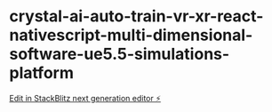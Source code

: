 # crystal-ai-auto-train-vr-xr-react-nativescript-multi-dimensional-software-ue5.5-simulations-platform

[Edit in StackBlitz next generation editor ⚡️](https://stackblitz.com/~/github.com/q1blue/crystal-ai-auto-train-vr-xr-react-nativescript-multi-dimensional-software-ue5.5-simulations-platform)